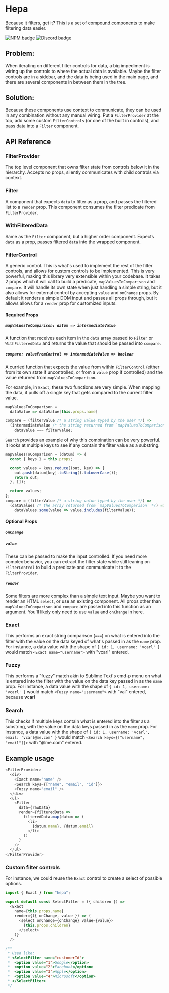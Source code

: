 # Hepa

Because it filters, get it? This is a set of [compound components](https://www.youtube.com/watch?v=hEGg-3pIHlE) to make filtering data easier. 

[![NPM badge](https://img.shields.io/npm/v/hepa.svg)](npmjs.com/package/hepa) [![Discord badge](https://img.shields.io/badge/discord-general@reactiflux-738bd7.svg)](https://discordapp.com/invite/reactiflux)
## Problem:

When iterating on different filter controls for data, a big impediment is wiring up the controls to where the actual data is available. Maybe the filter controls are in a sidebar, and the data is being used in the main page, and there are several components in between them in the tree. 

## Solution:

Because these components use context to communicate, they can be used in any combination without any manual wiring. Put a `FilterProvider` at the top, add some custom `FilterControls` (or one of the built in controls), and pass data into a `Filter` component.

## API Reference

### FilterProvider

The top level component that owns filter state from controls below it in the hierarchy. Accepts no props, silently communicates with child controls via context.

### Filter

A component that expects `data` to filter as a prop, and passes the filtered list to a `render` prop. This component consumes the filter predicate from `FilterProvider`.

### WithFilteredData

Same as the `Filter` component, but a higher order component. Expects `data` as a prop, passes filtered `data` into the wrapped component.

### FilterControl

A generic control. This is what's used to implement the rest of the filter controls, and allows for custom controls to be implemented. This is very powerful, making this library very extensible within your codebase. It takes 2 props which it will call to build a predicate, `mapValuesToComparison` and `compare`. It will handle its own state when just handling a simple string, but it also allows for external control by accepting `value` and `onChange` props. By default it renders a simple DOM input and passes all props through, but it allows allows for a `render` prop for customized inputs.

#### Required Props

##### `mapValuesToComparison: datum => intermediateValue`

A function that receives each item in the `data` array passed to `Filter` or `WithFilteredData` and returns the value that should be passed into `compare`.

##### `compare: valueFromControl => intermediateValue => boolean`

A curried function that expects the value from within `FilterControl` (either from its own state if uncontrolled, or from a `value` prop if controlled) and the value returned from `mapValuesToComparison`.

For example, in `Exact`, these two functions are very simple. When mapping the data, it pulls off a single key that gets compared to the current filter value.

```js
mapValuesToComparison = 
  dataValue => dataValue[this.props.name]

compare = (filterValue /* a string value typed by the user */) => 
  (intermediateValue /* the string returned from `mapValuesToComparison` */) =>
    dataValue === filterValue;
```

`Search` provides an example of why this combination can be very powerful. It looks at multiple keys to see if any contain the filter value as a substring.

```js
mapValuesToComparison = (datum) => {
  const { keys } = this.props;

  const values = keys.reduce((out, key) => {
    out.push(datum[key].toString().toLowerCase());
    return out;
  }, []);

  return values;
};
compare = (filterValue /* a string value typed by the user */) => 
  (dataValues /* the array returned from `mapValuesToComparison` */) =>
    dataValues.some(value => value.includes(filterValue));
```

#### Optional Props

##### `onChange`
##### `value`

These can be passed to make the input controlled. If you need more complex behavior, you can extract the filter state while still leaning on `FilterControl` to build a predicate and communicate it to the `FilterProvider`.

##### `render`

Some filters are more complex than a simple text input. Maybe you want to render an HTML `select`, or use an existing component. All props other than `mapValuesToComparison` and `compare` are passed into this function as an argument. You'll likely only need to use `value` and `onChange` in here.

### Exact

This performs an exact string comparison (`===`) on what is entered into the filter with the value on the data keyed of what's passed in as the `name` prop. For instance, a data value with the shape of `{ id: 1, username: 'vcarl' }` would match `<Exact name="username">` with "vcarl" entered.

### Fuzzy

This performs a "fuzzy" match akin to Sublime Text's cmd-p menu on what is entered into the filter with the value on the data key passed in as the `name` prop. For instance, a data value with the shape of `{ id: 1, username: 'vcarl' }` would match `<Fuzzy name="username">` with "val" entered, because **v**c**a**r**l**

### Search

This checks if multiple keys contain what is entered into the filter as a substring, with the value on the data keys passed in as the `name` prop. For instance, a data value with the shape of `{ id: 1, username: 'vcarl', email: 'vcarl@me.com' }` would match `<Search keys={["username", "email"]}>` with "@me.com" entered. 

## Example usage

```js
<FilterProvider>
  <div>
    <Exact name="name" />
    <Search keys={["name", "email", "id"]}>
    <Fuzzy name="email" />
  </div>
  <ul>
    <Filter
      data={rawData}
      render={filteredData =>
        filteredData.map(datum => (
          <li>
            {datum.name}, {datum.email}
          </li>
        ))
      }
    />
  </ul>
</FilterProvider>
```

### Custom filter controls

For instance, we could reuse the `Exact` control to create a select of possible options.

```js
import { Exact } from "hepa";

export default const SelectFilter = ({ children }) =>
  <Exact
    name={this.props.name}
    render={({ onChange, value }) => (
      <select onChange={onChange} value={value}>
        {this.props.children}
      </select>
    )}
  />

/**
 * Used like:
 * <SelectFilter name="customerId">
 *  <option value="1">Google</option>
 *  <option value="2">Facebook</option>
 *  <option value="3">Apple</option>
 *  <option value="4">Microsoft</option>
 * </SelectFilter>
 */
```
